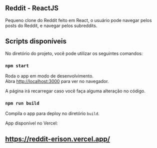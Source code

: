 ## Reddit - ReactJS

Pequeno clone do Reddit feito em React, o usuário pode navegar pelos posts do Reddit, e navegar pelos subreddits.

## Scripts disponíveis

No diretório do projeto, você pode utilizar os seguintes comandos:

### `npm start`

Roda o app em modo de desenvolvimento.\
Abra [http://localhost:3000](http://localhost:3000) para ver no navegador.

A página irá recarregar caso você faça alguma alteração no código.

### `npm run build`

Compila o app para deploy no diretório `build`.

App disponível no Vercel: 

## https://reddit-erison.vercel.app/

